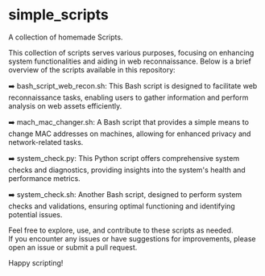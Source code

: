# simple_scripts
A collection of homemade Scripts. 

This collection of scripts serves various purposes, focusing on enhancing system functionalities and aiding in web reconnaissance. Below is a brief overview of the scripts available in this repository:

➡️ bash_script_web_recon.sh: This Bash script is designed to facilitate web reconnaissance tasks, enabling users to gather information and perform analysis on web assets efficiently.

➡️ mach_mac_changer.sh: A Bash script that provides a simple means to change MAC addresses on machines, allowing for enhanced privacy and network-related tasks.

➡️ system_check.py: This Python script offers comprehensive system checks and diagnostics, providing insights into the system's health and performance metrics.

➡️ system_check.sh: Another Bash script, designed to perform system checks and validations, ensuring optimal functioning and identifying potential issues.

Feel free to explore, use, and contribute to these scripts as needed.  
If you encounter any issues or have suggestions for improvements, please open an issue or submit a pull request.

Happy scripting!
